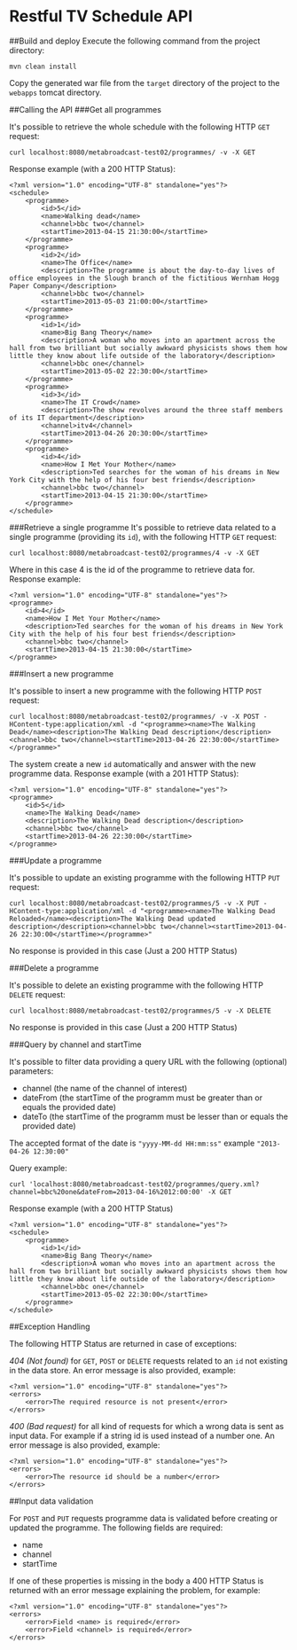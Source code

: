 Restful TV Schedule API
=======================

##Build and deploy
Execute the following command from the project directory:

    mvn clean install

Copy the generated war file from the `target` directory of the project to the `webapps` tomcat directory.

##Calling the API
###Get all programmes

It's possible to retrieve the whole schedule with the following HTTP `GET` request:

    curl localhost:8080/metabroadcast-test02/programmes/ -v -X GET

Response example (with a 200 HTTP Status):

    <?xml version="1.0" encoding="UTF-8" standalone="yes"?>
    <schedule>
        <programme>
            <id>5</id>
            <name>Walking dead</name>
            <channel>bbc two</channel>
            <startTime>2013-04-15 21:30:00</startTime>
        </programme>
        <programme>
            <id>2</id>
            <name>The Office</name>
            <description>The programme is about the day-to-day lives of office employees in the Slough branch of the fictitious Wernham Hogg Paper Company</description>
            <channel>bbc two</channel>
            <startTime>2013-05-03 21:00:00</startTime>
        </programme>
        <programme>
            <id>1</id>
            <name>Big Bang Theory</name>
            <description>A woman who moves into an apartment across the hall from two brilliant but socially awkward physicists shows them how little they know about life outside of the laboratory</description>
            <channel>bbc one</channel>
            <startTime>2013-05-02 22:30:00</startTime>
        </programme>
        <programme>
            <id>3</id>
            <name>The IT Crowd</name>
            <description>The show revolves around the three staff members of its IT department</description>
            <channel>itv4</channel>
            <startTime>2013-04-26 20:30:00</startTime>
        </programme>
        <programme>
            <id>4</id>
            <name>How I Met Your Mother</name>
            <description>Ted searches for the woman of his dreams in New York City with the help of his four best friends</description>
            <channel>bbc two</channel>
            <startTime>2013-04-15 21:30:00</startTime>
        </programme>
    </schedule>

###Retrieve a single programme
It's possible to retrieve data related to a single programme (providing its `id`), with the following HTTP `GET` request:

    curl localhost:8080/metabroadcast-test02/programmes/4 -v -X GET

Where in this case 4 is the id of the programme to retrieve data for.
Response example:

    <?xml version="1.0" encoding="UTF-8" standalone="yes"?>
    <programme>
        <id>4</id>
        <name>How I Met Your Mother</name>
        <description>Ted searches for the woman of his dreams in New York City with the help of his four best friends</description>
        <channel>bbc two</channel>
        <startTime>2013-04-15 21:30:00</startTime>
    </programme>

###Insert a new programme

It's possible to insert a new programme with the following HTTP `POST` request:

    curl localhost:8080/metabroadcast-test02/programmes/ -v -X POST -HContent-type:application/xml -d "<programme><name>The Walking Dead</name><description>The Walking Dead description</description><channel>bbc two</channel><startTime>2013-04-26 22:30:00</startTime></programme>"

The system create a new `id` automatically and answer with the new programme data.
Response example (with a 201 HTTP Status):

    <?xml version="1.0" encoding="UTF-8" standalone="yes"?>
    <programme>
        <id>5</id>
        <name>The Walking Dead</name>
        <description>The Walking Dead description</description>
        <channel>bbc two</channel>
        <startTime>2013-04-26 22:30:00</startTime>
    </programme>

###Update a programme

It's possible to update an existing programme with the following HTTP `PUT` request:

    curl localhost:8080/metabroadcast-test02/programmes/5 -v -X PUT -HContent-type:application/xml -d "<programme><name>The Walking Dead Reloaded</name><description>The Walking Dead updated description</description><channel>bbc two</channel><startTime>2013-04-26 22:30:00</startTime></programme>"

No response is provided in this case (Just a 200 HTTP Status)

###Delete a programme

It's possible to delete an existing programme with the following HTTP `DELETE` request:

    curl localhost:8080/metabroadcast-test02/programmes/5 -v -X DELETE

No response is provided in this case (Just a 200 HTTP Status)

###Query by channel and startTime

It's possible to filter data providing a query URL with the following (optional) parameters:

* channel (the name of the channel of interest)
* dateFrom (the startTime of the programm must be greater than or equals the provided date)
* dateTo (the startTime of the programm must be lesser than or equals the provided date)

The accepted format of the date is `"yyyy-MM-dd HH:mm:ss"` example `"2013-04-26 12:30:00"`

Query example:

    curl 'localhost:8080/metabroadcast-test02/programmes/query.xml?channel=bbc%20one&dateFrom=2013-04-16%2012:00:00' -X GET

Response example (with a 200 HTTP Status)

    <?xml version="1.0" encoding="UTF-8" standalone="yes"?>
    <schedule>
        <programme>
            <id>1</id>
            <name>Big Bang Theory</name>
            <description>A woman who moves into an apartment across the hall from two brilliant but socially awkward physicists shows them how little they know about life outside of the laboratory</description>
            <channel>bbc one</channel>
            <startTime>2013-05-02 22:30:00</startTime>
        </programme>
    </schedule>

##Exception Handling

The following HTTP Status are returned in case of exceptions:

*404 (Not found)* for `GET`, `POST` or `DELETE` requests related to an `id` not existing in the data store.
An error message is also provided, example:

    <?xml version="1.0" encoding="UTF-8" standalone="yes"?>
    <errors>
        <error>The required resource is not present</error>
    </errors>

*400 (Bad request)* for all kind of requests for which a wrong data is sent as input data. For example if a string id is used instead of a number one.
An error message is also provided, example:

    <?xml version="1.0" encoding="UTF-8" standalone="yes"?>
    <errors>
        <error>The resource id should be a number</error>
    </errors>

##Input data validation

For `POST` and `PUT` requests programme data is validated before creating or updated the programme. The following fields are required:

* name
* channel
* startTime

If one of these properties is missing in the body a 400 HTTP Status is returned with an error message explaining the problem, for example:

    <?xml version="1.0" encoding="UTF-8" standalone="yes"?>
    <errors>
        <error>Field <name> is required</error>
        <error>Field <channel> is required</error>
    </errors>